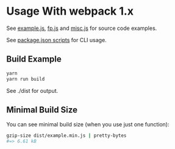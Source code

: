 # Usage With webpack 1.x

See [example.js](./example.js), [fp.js](./fp.js) and [misc.js](./misc.js) for source code examples.

See [package.json scripts](./package.json) for CLI usage.

## Build Example

```sh
yarn
yarn run build
```

See ./dist for output.

## Minimal Build Size

You can see minimal build size (when you use just one function):

```sh
gzip-size dist/example.min.js | pretty-bytes
#=> 6.61 kB
```
